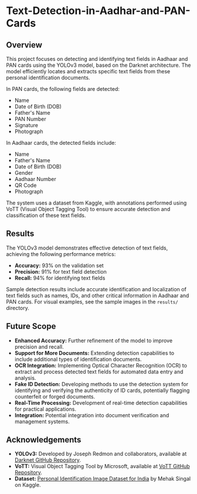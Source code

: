 # Text-Detection-in-Aadhar-and-PAN-Cards
## Overview

This project focuses on detecting and identifying text fields in Aadhaar and PAN cards using the YOLOv3 model, based on the Darknet architecture. The model efficiently locates and extracts specific text fields from these personal identification documents.

In PAN cards, the following fields are detected:
- Name
- Date of Birth (DOB)
- Father's Name
- PAN Number
- Signature
- Photograph

In Aadhaar cards, the detected fields include:
- Name
- Father's Name
- Date of Birth (DOB)
- Gender
- Aadhaar Number
- QR Code
- Photograph

The system uses a dataset from Kaggle, with annotations performed using VoTT (Visual Object Tagging Tool) to ensure accurate detection and classification of these text fields.

## Results

The YOLOv3 model demonstrates effective detection of text fields, achieving the following performance metrics:
- **Accuracy:** 93% on the validation set
- **Precision:** 91% for text field detection
- **Recall:** 94% for identifying text fields

Sample detection results include accurate identification and localization of text fields such as names, IDs, and other critical information in Aadhaar and PAN cards. For visual examples, see the sample images in the `results/` directory.

## Future Scope

- **Enhanced Accuracy:** Further refinement of the model to improve precision and recall.
- **Support for More Documents:** Extending detection capabilities to include additional types of identification documents.
- **OCR Integration:** Implementing Optical Character Recognition (OCR) to extract and process detected text fields for automated data entry and analysis.
- **Fake ID Detection:** Developing methods to use the detection system for identifying and verifying the authenticity of ID cards, potentially flagging counterfeit or forged documents.
- **Real-Time Processing:** Development of real-time detection capabilities for practical applications.
- **Integration:** Potential integration into document verification and management systems.

## Acknowledgements

- **YOLOv3:** Developed by Joseph Redmon and collaborators, available at [Darknet GitHub Repository](https://github.com/pjreddie/darknet).
- **VoTT:** Visual Object Tagging Tool by Microsoft, available at [VoTT GitHub Repository](https://github.com/microsoft/VoTT).
- **Dataset:** [Personal Identification Image Dataset for India](https://www.kaggle.com/datasets/mehaksingal/personal-identification-image-dataset-for-india) by Mehak Singal on Kaggle.
